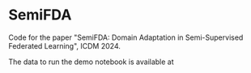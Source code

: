 # SemiFDA
Code for the paper "SemiFDA: Domain Adaptation in Semi-Supervised Federated Learning", ICDM 2024.

The data to run the demo notebook is available at 
